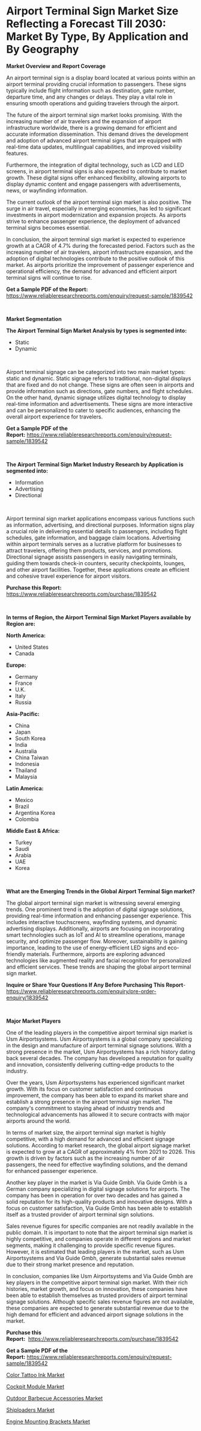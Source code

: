 <p><h1>Airport Terminal Sign Market Size Reflecting a Forecast Till 2030: Market By Type, By Application and By Geography</h1></p><p><strong>Market Overview and Report Coverage</strong></p>
<p><p>An airport terminal sign is a display board located at various points within an airport terminal providing crucial information to passengers. These signs typically include flight information such as destination, gate number, departure time, and any changes or delays. They play a vital role in ensuring smooth operations and guiding travelers through the airport.</p><p>The future of the airport terminal sign market looks promising. With the increasing number of air travelers and the expansion of airport infrastructure worldwide, there is a growing demand for efficient and accurate information dissemination. This demand drives the development and adoption of advanced airport terminal signs that are equipped with real-time data updates, multilingual capabilities, and improved visibility features.</p><p>Furthermore, the integration of digital technology, such as LCD and LED screens, in airport terminal signs is also expected to contribute to market growth. These digital signs offer enhanced flexibility, allowing airports to display dynamic content and engage passengers with advertisements, news, or wayfinding information.</p><p>The current outlook of the airport terminal sign market is also positive. The surge in air travel, especially in emerging economies, has led to significant investments in airport modernization and expansion projects. As airports strive to enhance passenger experience, the deployment of advanced terminal signs becomes essential.</p><p>In conclusion, the airport terminal sign market is expected to experience growth at a CAGR of 4.7% during the forecasted period. Factors such as the increasing number of air travelers, airport infrastructure expansion, and the adoption of digital technologies contribute to the positive outlook of this market. As airports prioritize the improvement of passenger experience and operational efficiency, the demand for advanced and efficient airport terminal signs will continue to rise.</p></p>
<p><strong>Get a Sample PDF of the Report:</strong> <a href="https://www.reliableresearchreports.com/enquiry/request-sample/1839542">https://www.reliableresearchreports.com/enquiry/request-sample/1839542</a></p>
<p>&nbsp;</p>
<p><strong>Market Segmentation</strong></p>
<p><strong>The Airport Terminal Sign Market Analysis by types is segmented into:</strong></p>
<p><ul><li>Static</li><li>Dynamic</li></ul></p>
<p>&nbsp;</p>
<p><p>Airport terminal signage can be categorized into two main market types: static and dynamic. Static signage refers to traditional, non-digital displays that are fixed and do not change. These signs are often seen in airports and provide information such as directions, gate numbers, and flight schedules. On the other hand, dynamic signage utilizes digital technology to display real-time information and advertisements. These signs are more interactive and can be personalized to cater to specific audiences, enhancing the overall airport experience for travelers.</p></p>
<p><strong>Get a Sample PDF of the Report:</strong>&nbsp;<a href="https://www.reliableresearchreports.com/enquiry/request-sample/1839542">https://www.reliableresearchreports.com/enquiry/request-sample/1839542</a></p>
<p>&nbsp;</p>
<p><strong>The Airport Terminal Sign Market Industry Research by Application is segmented into:</strong></p>
<p><ul><li>Information</li><li>Advertising</li><li>Directional</li></ul></p>
<p>&nbsp;</p>
<p><p>Airport terminal sign market applications encompass various functions such as information, advertising, and directional purposes. Information signs play a crucial role in delivering essential details to passengers, including flight schedules, gate information, and baggage claim locations. Advertising within airport terminals serves as a lucrative platform for businesses to attract travelers, offering them products, services, and promotions. Directional signage assists passengers in easily navigating terminals, guiding them towards check-in counters, security checkpoints, lounges, and other airport facilities. Together, these applications create an efficient and cohesive travel experience for airport visitors.</p></p>
<p><strong>Purchase this Report:</strong>&nbsp; <a href="https://www.reliableresearchreports.com/purchase/1839542">https://www.reliableresearchreports.com/purchase/1839542</a></p>
<p>&nbsp;</p>
<p><strong>In terms of Region, the Airport Terminal Sign Market Players available by Region are:</strong></p>
<p>
    <p> <strong> North America: </strong>
        <ul>
            <li>United States</li>
            <li>Canada</li>
        </ul>
        </p> 
    <p> <strong> Europe: </strong>
        <ul>
            <li>Germany</li>
            <li>France</li>
            <li>U.K.</li>
            <li>Italy</li>
            <li>Russia</li>
        </ul>
        </p> 
    <p> <strong> Asia-Pacific: </strong>
        <ul>
            <li>China</li>
            <li>Japan</li>
            <li>South Korea</li>
            <li>India</li>
            <li>Australia</li>
            <li>China Taiwan</li>
            <li>Indonesia</li>
            <li>Thailand</li>
            <li>Malaysia</li>
        </ul>
        </p> 
    <p> <strong> Latin America: </strong>
        <ul>
            <li>Mexico</li>
            <li>Brazil</li>
            <li>Argentina Korea</li>
            <li>Colombia</li>
        </ul>
        </p> 
    <p> <strong> Middle East & Africa: </strong>
        <ul>
            <li>Turkey</li>
            <li>Saudi</li>
            <li>Arabia</li>
            <li>UAE</li>
            <li>Korea</li>
        </ul>
    </p>
    </p>
<p>&nbsp;</p>
<p><strong>What are the Emerging Trends in the Global Airport Terminal Sign market?</strong></p>
<p><p>The global airport terminal sign market is witnessing several emerging trends. One prominent trend is the adoption of digital signage solutions, providing real-time information and enhancing passenger experience. This includes interactive touchscreens, wayfinding systems, and dynamic advertising displays. Additionally, airports are focusing on incorporating smart technologies such as IoT and AI to streamline operations, manage security, and optimize passenger flow. Moreover, sustainability is gaining importance, leading to the use of energy-efficient LED signs and eco-friendly materials. Furthermore, airports are exploring advanced technologies like augmented reality and facial recognition for personalized and efficient services. These trends are shaping the global airport terminal sign market.</p></p>
<p><strong>Inquire or Share Your Questions If Any Before Purchasing This Report</strong>- <a href="https://www.reliableresearchreports.com/enquiry/pre-order-enquiry/1839542">https://www.reliableresearchreports.com/enquiry/pre-order-enquiry/1839542</a></p>
<p>&nbsp;</p>
<p><strong>Major Market Players</strong></p>
<p><p>One of the leading players in the competitive airport terminal sign market is Usm Airportsystems. Usm Airportsystems is a global company specializing in the design and manufacture of airport terminal signage solutions. With a strong presence in the market, Usm Airportsystems has a rich history dating back several decades. The company has developed a reputation for quality and innovation, consistently delivering cutting-edge products to the industry.</p><p>Over the years, Usm Airportsystems has experienced significant market growth. With its focus on customer satisfaction and continuous improvement, the company has been able to expand its market share and establish a strong presence in the airport terminal sign market. The company's commitment to staying ahead of industry trends and technological advancements has allowed it to secure contracts with major airports around the world.</p><p>In terms of market size, the airport terminal sign market is highly competitive, with a high demand for advanced and efficient signage solutions. According to market research, the global airport signage market is expected to grow at a CAGR of approximately 4% from 2021 to 2026. This growth is driven by factors such as the increasing number of air passengers, the need for effective wayfinding solutions, and the demand for enhanced passenger experience.</p><p>Another key player in the market is Via Guide Gmbh. Via Guide Gmbh is a German company specializing in digital signage solutions for airports. The company has been in operation for over two decades and has gained a solid reputation for its high-quality products and innovative designs. With a focus on customer satisfaction, Via Guide Gmbh has been able to establish itself as a trusted provider of airport terminal sign solutions.</p><p>Sales revenue figures for specific companies are not readily available in the public domain. It is important to note that the airport terminal sign market is highly competitive, and companies operate in different regions and market segments, making it challenging to provide specific revenue figures. However, it is estimated that leading players in the market, such as Usm Airportsystems and Via Guide Gmbh, generate substantial sales revenue due to their strong market presence and reputation.</p><p>In conclusion, companies like Usm Airportsystems and Via Guide Gmbh are key players in the competitive airport terminal sign market. With their rich histories, market growth, and focus on innovation, these companies have been able to establish themselves as trusted providers of airport terminal signage solutions. Although specific sales revenue figures are not available, these companies are expected to generate substantial revenue due to the high demand for efficient and advanced airport signage solutions in the market.</p></p>
<p><strong>Purchase this Report:</strong>&nbsp;&nbsp;<a href="https://www.reliableresearchreports.com/purchase/1839542">https://www.reliableresearchreports.com/purchase/1839542</a></p>
<p></p>
<p><strong>Get a Sample PDF of the Report:</strong>&nbsp;<a href="https://www.reliableresearchreports.com/enquiry/request-sample/1839542">https://www.reliableresearchreports.com/enquiry/request-sample/1839542</a></p>
<p><p><a href="https://medium.com/@reportprime03/color-tattoo-ink-market-competitive-analysis-market-trends-and-forecast-to-2030-ef996b43a3e5">Color Tattoo Ink Market</a></p><p><a href="https://github.com/castoriffic/Market-Research-Report-List-1/blob/main/cockpit-module-market.md">Cockpit Module Market</a></p><p><a href="https://medium.com/@reportprime01/outdoor-barbecue-accessories-market-trends-forecast-and-competitive-analysis-to-2030-62d9a405f1fb">Outdoor Barbecue Accessories Market</a></p><p><a href="https://www.linkedin.com/pulse/shiploaders-market-size-growth-forecast-from-2023-2030-nw6pe/">Shiploaders Market</a></p><p><a href="https://github.com/mabutironaldo/Market-Research-Report-List-1/blob/main/engine-mounting-brackets-market.md">Engine Mounting Brackets Market</a></p></p>